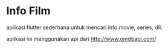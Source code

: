 # Info Film

aplikasi flutter sederhana untuk mencari info movie, series, dll.

aplikasi ini menggunakan api dari http://www.omdbapi.com/
